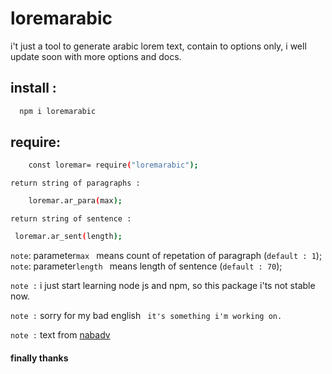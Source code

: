 # loremarabic

i't just a tool to generate arabic lorem text, contain to options only, i well update soon with more options and docs.

## install :

```bash
  npm i loremarabic
```

## require:
```bash
    const loremar= require("loremarabic");
```
  ` return string of paragraphs : `

```bash 
    loremar.ar_para(max);
```

  ` return string of sentence :    ` 

  ```bash 
   loremar.ar_sent(length); 
   ```

` note `: parameter`max ` means count of repetation of paragraph (`default : 1`);
` note `: parameter`length ` means length of  sentence (`default : 70`);

`note :` i just start learning node js and npm, so this package i'ts not stable now.

`note :` sorry for my bad english ` it's something i'm working on.`


` note : ` text from <a href="https://www.nabadv.com/%D9%85%D9%82%D8%A7%D9%84%D8%A7%D8%AA-%D9%84%D9%84%D9%85%D8%AA%D8%AE%D8%B5%D8%B5%D9%8A%D9%86/411-lorem-ipsum.html">nabadv</a>

#### finally thanks